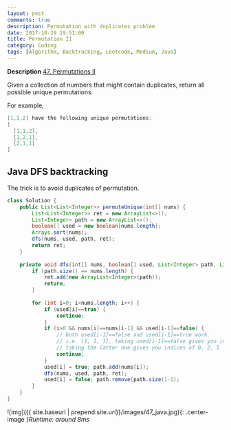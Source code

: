 ```yaml
---
layout: post
comments: true
description: Permutation with duplicates problem
date: 2017-10-29 19:51:00
title: Permutation II
category: Coding
tags: [Algorithm, Backtracking, Leetcode, Medium, Java]
---
```


**Description**
[47. Permutations II](https://leetcode.com/problems/permutations-ii/discuss/)

Given a collection of numbers that might contain duplicates, return all possible unique permutations.

For example,
```java
[1,1,2] have the following unique permutations:
[
  [1,1,2],
  [1,2,1],
  [2,1,1]
]
```


## Java DFS backtracking
The trick is to avoid duplicates of permutation.

```java
class Solution {
    public List<List<Integer>> permuteUnique(int[] nums) {
        List<List<Integer>> ret = new ArrayList<>();
        List<Integer> path = new ArrayList<>();
        boolean[] used = new boolean[nums.length];
        Arrays.sort(nums);
        dfs(nums, used, path, ret);
        return ret;
    }
    
    private void dfs(int[] nums, boolean[] used, List<Integer> path, List<List<Integer>> ret) {
        if (path.size() == nums.length) {
            ret.add(new ArrayList<Integer>(path));
            return;
        }
        
        for (int i=0; i<nums.length; i++) {
            if (used[i]==true) {
                continue;
            }
            if (i>0 && nums[i]==nums[i-1] && used[i-1]==false) {
                // both used[i-1]==false and used[i-1]==true work.
                // i.e. [1, 1, 1], taking used[i-1]==false gives you indices of 0, 1, 2
                // taking the latter one gives you indices of 0, 2, 1
                continue;
            }
            used[i] = true; path.add(nums[i]);
            dfs(nums, used, path, ret);
            used[i] = false; path.remove(path.size()-1);
        }
    }
}                
```


![img]({{ site.baseurl | prepend:site.url}}/images/47_java.jpg){: .center-image }*Runtime: around 8ms*
